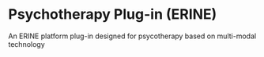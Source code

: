 # Psychotherapy Plug-in (ERINE)
An ERINE platform plug-in designed for psycotherapy based on multi-modal technology

